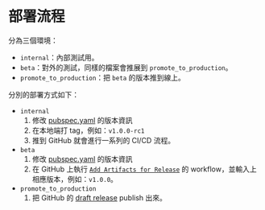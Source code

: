 # 部署流程

分為三個環境：

-   `internal`：內部測試用。
-   `beta`：對外的測試，同樣的檔案會推展到 `promote_to_production`。
-   `promote_to_production`：把 `beta` 的版本推到線上。

分別的部署方式如下：

-   `internal`
    1. 修改 [pubspec.yaml](https://github.com/evan361425/flutter-pos-system/blob/master/pubspec.yaml) 的版本資訊
    2. 在本地端打 tag，例如：`v1.0.0-rc1`
    3. 推到 GitHub 就會進行一系列的 CI/CD 流程。
-   `beta`
    1. 修改 [pubspec.yaml](https://github.com/evan361425/flutter-pos-system/blob/master/pubspec.yaml) 的版本資訊
    2. 在 GitHub 上執行 [`Add Artifacts for Release`](https://github.com/evan361425/flutter-pos-system/actions/workflows/release.yaml) 的 workflow，並輸入上相應版本，例如：`v1.0.0`。
-   `promote_to_production`
    1. 把 GitHub 的 [draft release](https://github.com/evan361425/flutter-pos-system/releases) publish 出來。

